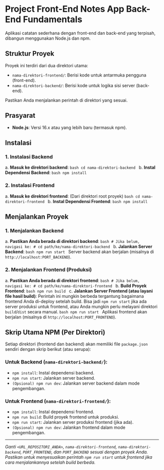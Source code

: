 # Project Front-End Notes App Back-End Fundamentals

Aplikasi catatan sederhana dengan front-end dan back-end yang terpisah, dibangun menggunakan Node.js dan npm.

## Struktur Proyek

Proyek ini terdiri dari dua direktori utama:

- `nama-direktori-frontend/`: Berisi kode untuk antarmuka pengguna (front-end).
- `nama-direktori-backend/`: Berisi kode untuk logika sisi server (back-end).

Pastikan Anda menjalankan perintah di direktori yang sesuai.

## Prasyarat

- **Node.js**: Versi 16.x atau yang lebih baru (termasuk npm).

## Instalasi

### 1. Instalasi Backend

a. **Masuk ke direktori backend**:
`bash
       cd nama-direktori-backend
       `
b. **Instal Dependensi Backend**:
`bash
       npm install
       `

### 2. Instalasi Frontend

a. **Masuk ke direktori frontend**:
(Dari direktori root proyek)
`bash
       cd nama-direktori-frontend
       `
b. **Instal Dependensi Frontend**:
`bash
       npm install
       `

## Menjalankan Proyek

### 1. Menjalankan Backend

a. **Pastikan Anda berada di direktori backend**:
`bash
       # Jika belum, navigasi ke:
       # cd path/ke/nama-direktori-backend
       `
b. **Jalankan Server Backend**:
`bash
       npm run start
       `
Server backend akan berjalan (misalnya di `http://localhost:PORT_BACKEND`).

### 2. Menjalankan Frontend (Produksi)

a. **Pastikan Anda berada di direktori frontend**:
`bash
       # Jika belum, navigasi ke:
       # cd path/ke/nama-direktori-frontend
       `
b. **Build Proyek Frontend**:
`bash
       npm run build
       `
c. **Jalankan Server Frontend (atau layani file hasil build)**:
Perintah ini mungkin berbeda tergantung bagaimana frontend Anda di-deploy setelah build. Bisa jadi `npm run start` jika ada server produksi untuk frontend, atau Anda mungkin perlu melayani direktori `build`/`dist` secara manual.
`bash
       npm run start
       `
Aplikasi frontend akan berjalan (misalnya di `http://localhost:PORT_FRONTEND`).

## Skrip Utama NPM (Per Direktori)

Setiap direktori (frontend dan backend) akan memiliki file `package.json` sendiri dengan skrip berikut (atau serupa):

### Untuk Backend (`nama-direktori-backend/`):

- `npm install`: Instal dependensi backend.
- `npm run start`: Jalankan server backend.
- `(Opsional) npm run dev`: Jalankan server backend dalam mode pengembangan.

### Untuk Frontend (`nama-direktori-frontend/`):

- `npm install`: Instal dependensi frontend.
- `npm run build`: Build proyek frontend untuk produksi.
- `npm run start`: Jalankan server produksi frontend (jika ada).
- `(Opsional) npm run dev`: Jalankan frontend dalam mode pengembangan.

---

_Ganti `<URL_REPOSITORI_ANDA>`, `nama-direktori-frontend`, `nama-direktori-backend`, `PORT_FRONTEND`, dan `PORT_BACKEND` sesuai dengan proyek Anda._
_Pastikan untuk menyesuaikan perintah `npm run start` untuk frontend jika cara menjalankannya setelah build berbeda._
